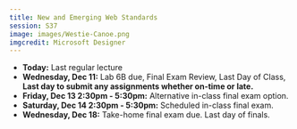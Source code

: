 ```yaml
---
title: New and Emerging Web Standards
session: S37
image: images/Westie-Canoe.png
imgcredit: Microsoft Designer
---
```


* **Today:** Last regular lecture
* **Wednesday, Dec 11:** Lab 6B due, Final Exam Review, Last Day of Class, **Last day to submit any assignments whether on-time or late.**
* **Friday, Dec 13 2:30pm - 5:30pm:** Alternative in-class final exam option.
* **Saturday, Dec 14 2:30pm - 5:30pm:** Scheduled in-class final exam.
* **Wednesday, Dec 18:** Take-home final exam due. Last day of finals.